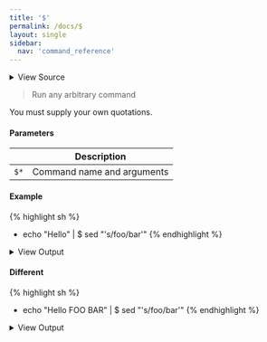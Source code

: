 ```yaml
---
title: '$'
permalink: /docs/$
layout: single
sidebar:
  nav: 'command_reference'
---
```




<details>
  <summary>View Source</summary>

{% highlight sh %}

!fn --shellpen-private writeDSL writeln "$@"
{% endhighlight %}

</details>



> Run any arbitrary command

You must supply your own quotations.


#### Parameters

| | Description |
|-|-------------|
| `$*` | Command name and arguments |













#### Example



{% highlight sh %}
- echo "Hello" \| $ sed "'s/foo/bar'"
{% endhighlight %}



<details>
  <summary>View Output</summary>

{% highlight sh %}
echo "Hello" | sed 's/foo/bar'
{% endhighlight %}

</details>








#### Different



{% highlight sh %}
- echo "Hello FOO BAR" \| $ sed "'s/foo/bar'"
{% endhighlight %}



<details>
  <summary>View Output</summary>

{% highlight sh %}
echo "Hello FOO BAR" | sed 's/foo/bar'
{% endhighlight %}

</details>







